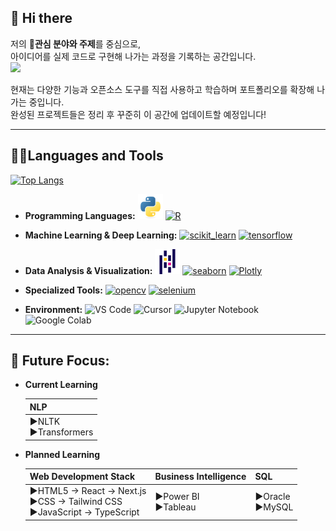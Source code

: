 ## 👋 Hi there 

저의 **🌈관심 분야와 주제**를 중심으로,  
아이디어를 실제 코드로 구현해 나가는 과정을 기록하는 공간입니다.  
<img src="https://github.com/user-attachments/assets/add4194b-9bc9-4ab0-89b3-cea652d89324" width="150" height="auto"/>


현재는 다양한 기능과 오픈소스 도구를 직접 사용하고 학습하며 포트폴리오를 확장해 나가는 중입니다.  
완성된 프로젝트들은 정리 후 꾸준히 이 공간에 업데이트할 예정입니다!

---

## 👩‍💻Languages and Tools
[![Top Langs](https://github-readme-stats.vercel.app/api/top-langs/?username=xo0ol&layout=compact&theme=default)](https://github.com/anuraghazra/github-readme-stats)
* **Programming Languages:**
<a href="https://www.python.org" target="_blank" rel="noreferrer"> <img src="https://raw.githubusercontent.com/devicons/devicon/master/icons/python/python-original.svg" alt="python" width="40" height="40"/></a>
<a href="https://www.r-project.org" target="_blank" rel="noreferrer"> <img src="https://www.vectorlogo.zone/logos/r-project/r-project-icon.svg" alt="R" width="40" height="40"/></a>

* **Machine Learning & Deep Learning:**
<a href="https://scikit-learn.org/" target="_blank" rel="noreferrer"> <img src="https://upload.wikimedia.org/wikipedia/commons/0/05/Scikit_learn_logo_small.svg" alt="scikit_learn" width="40" height="40"/></a>
<a href="https://www.tensorflow.org" target="_blank" rel="noreferrer"> <img src="https://www.vectorlogo.zone/logos/tensorflow/tensorflow-icon.svg" alt="tensorflow" width="40" height="40"/></a>

* **Data Analysis & Visualization:**
<a href="https://pandas.pydata.org/" target="_blank" rel="noreferrer"><img src="https://raw.githubusercontent.com/devicons/devicon/2ae2a900d2f041da66e950e4d48052658d850630/icons/pandas/pandas-original.svg" alt="pandas" width="40" height="40"/></a>
<a href="https://seaborn.pydata.org/" target="_blank" rel="noreferrer"> <img src="https://seaborn.pydata.org/_images/logo-mark-lightbg.svg" alt="seaborn" width="40" height="40"/></a>
<a href="https://plotly.com/python/" target="_blank" rel="noreferrer"> <img src="https://www.vectorlogo.zone/logos/plotly/plotly-icon.svg" alt="Plotly" width="40" height="40"/></a>

* **Specialized Tools:**
<a href="https://opencv.org/" target="_blank" rel="noreferrer"> <img src="https://www.vectorlogo.zone/logos/opencv/opencv-icon.svg" alt="opencv" width="40" height="40"/></a>
<a href="https://www.selenium.dev" target="_blank" rel="noreferrer"> <img src="https://raw.githubusercontent.com/detain/svg-logos/780f25886640cef088af994181646db2f6b1a3f8/svg/selenium-logo.svg" alt="selenium" width="40" height="40"/></a>

* **Environment:**
  ![VS Code](https://img.shields.io/badge/VS%20Code-007ACC?style=flat&logo=visual-studio-code&logoColor=white)
  ![Cursor](https://img.shields.io/badge/Cursor-9D27B0?style=flat&logo=visual-studio-code&logoColor=white)
  ![Jupyter Notebook](https://img.shields.io/badge/Jupyter%20Notebook-FE7A16?style=flat&logo=jupyter&logoColor=white)
  ![Google Colab](https://img.shields.io/badge/Google%20Colab-F9AB00?style=flat&logo=google-colab&logoColor=white)



---

## 📖 Future Focus: 

* **Current Learning**

  |**NLP**| 
  |--|
  |▶NLTK<br>▶Transformers|


* **Planned Learning**

  |**Web Development Stack** | **Business Intelligence** | **SQL** |
  |--|--|--|
  |▶HTML5 → React → Next.js<br>▶CSS → Tailwind CSS<br>▶JavaScript → TypeScript | ▶Power BI<br>▶Tableau | ▶Oracle<br>▶MySQL |
